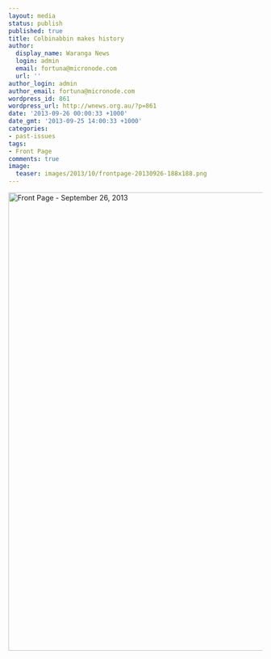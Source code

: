 ```yaml
---
layout: media
status: publish
published: true
title: Colbinabbin makes history
author:
  display_name: Waranga News
  login: admin
  email: fortuna@micronode.com
  url: ''
author_login: admin
author_email: fortuna@micronode.com
wordpress_id: 861
wordpress_url: http://wnews.org.au/?p=861
date: '2013-09-26 00:00:33 +1000'
date_gmt: '2013-09-25 14:00:33 +1000'
categories:
- past-issues
tags:
- Front Page
comments: true
image:
  teaser: images/2013/10/frontpage-20130926-188x188.png
---
```


<a href="{{ site.url }}/images/2013/10/frontpage-20130926.pdf"><img class="alignnone size-full wp-image-859" alt="Front Page - September 26, 2013" src="{{ site.url }}/images/2013/10/frontpage-20130926.png" width="624" height="907" /></a>
